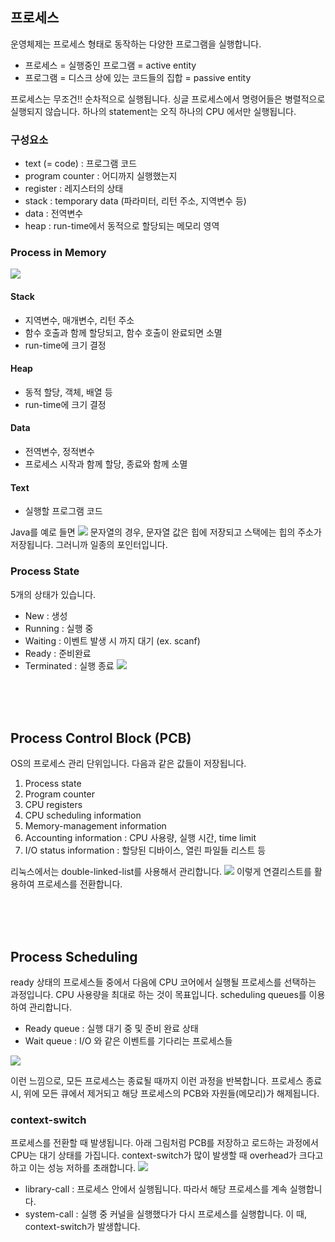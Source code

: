 ## 프로세스
운영체제는 프로세스 형태로 동작하는 다양한 프로그램을 실행합니다. 
- 프로세스 = 실행중인 프로그램 = active entity
- 프로그램 = 디스크 상에 있는 코드들의 집합 = passive entity

프로세스는 무조건!! 순차적으로 실행됩니다. 싱글 프로세스에서 명령어들은 병렬적으로 실행되지 않습니다. 하나의 statement는 오직 하나의 CPU 에서만 실행됩니다.


### 구성요소
- text (= code) : 프로그램 코드
- program counter : 어디까지 실행했는지
- register : 레지스터의 상태
- stack : temporary data (파라미터, 리턴 주소, 지역변수 등)
- data : 전역변수
- heap : run-time에서 동적으로 할당되는 메모리 영역

### Process in Memory
![](https://velog.velcdn.com/images/seokjun0915/post/98d6f332-ac2d-4b6f-b62e-9e83286e3708/image.png)

#### Stack
- 지역변수, 매개변수, 리턴 주소
- 함수 호출과 함께 할당되고, 함수 호출이 완료되면 소멸
- run-time에 크기 결정

#### Heap
- 동적 할당, 객체, 배열 등
- run-time에 크기 결정

#### Data
- 전역변수, 정적변수
- 프로세스 시작과 함께 할당, 종료와 함께 소멸

#### Text
- 실행할 프로그램 코드


Java를 예로 들면
![](https://velog.velcdn.com/images/seokjun0915/post/0fa4c809-75ed-41fd-ae77-984600b8ae74/image.png)
문자열의 경우, 문자열 값은 힙에 저장되고 스택에는 힙의 주소가 저장됩니다. 그러니까 일종의 포인터입니다. 


### Process State
5개의 상태가 있습니다. 
- New : 생성
- Running : 실행 중
- Waiting : 이벤트 발생 시 까지 대기 (ex. scanf)
- Ready : 준비완료
- Terminated : 실행 종료
![](https://velog.velcdn.com/images/seokjun0915/post/fffe878c-6498-4c57-8c2a-c9fb3678361e/image.png)

<br/><br/><br/>

## Process Control Block (PCB)
OS의 프로세스 관리 단위입니다. 다음과 같은 값들이 저장됩니다.

1. Process state
2. Program counter
3. CPU registers
4. CPU scheduling information
5. Memory-management information
6. Accounting information : CPU 사용량, 실행 시간, time limit
7. I/O status information : 할당된 디바이스, 열린 파일들 리스트 등

리눅스에서는 double-linked-list를 사용해서 관리합니다.
![](https://velog.velcdn.com/images/seokjun0915/post/c2b9901c-e47f-4c5c-9902-b3644627f13e/image.png)
이렇게 연결리스트를 활용하여 프로세스를 전환합니다.

<br/><br/><br/>

## Process Scheduling
ready 상태의 프로세스들 중에서 다음에 CPU 코어에서 실행될 프로세스를 선택하는 과정입니다. CPU 사용량을 최대로 하는 것이 목표입니다. scheduling queues를 이용하여 관리합니다.
- Ready queue : 실행 대기 중 및 준비 완료 상태
- Wait queue : I/O 와 같은 이벤트를 기다리는 프로세스들

![](https://velog.velcdn.com/images/seokjun0915/post/77a7f82d-26a1-437d-8f1a-6d2f528d51a6/image.png)

이런 느낌으로, 모든 프로세스는 종료될 때까지 이런 과정을 반복합니다. 프로세스 종료 시, 위에 모든 큐에서 제거되고 해당 프로세스의 PCB와 자원들(메모리)가 해제됩니다.

### context-switch
프로세스를 전환할 때 발생됩니다. 아래 그림처럼 PCB를 저장하고 로드하는 과정에서 CPU는 대기 상태를 가집니다. context-switch가 많이 발생할 때 overhead가 크다고 하고 이는 성능 저하를 초래합니다.
![](https://velog.velcdn.com/images/seokjun0915/post/f93bbd52-1c2f-48cb-b159-98193731fc2d/image.png)

- library-call : 프로세스 안에서 실행됩니다. 따라서 해당 프로세스를 계속 실행합니다.
- system-call : 실행 중 커널을 실행했다가 다시 프로세스를 실행합니다. 이 때, context-switch가 발생합니다.